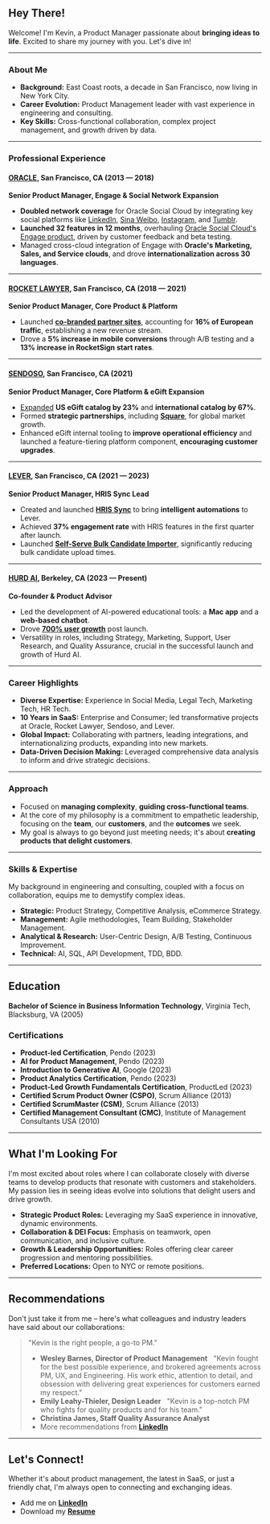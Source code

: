 ## Hey There!
Welcome! I'm Kevin, a Product Manager passionate about **bringing ideas to life**. Excited to share my journey with you. Let's dive in!

<!-- Background image and other settings for this slide need to be set in HTML or reveal.js attributes -->

---

### About Me
- **Background:** East Coast roots, a decade in San Francisco, now living in New York City.
- **Career Evolution:** Product Management leader with vast experience in engineering and consulting.
- **Key Skills:** Cross-functional collaboration, complex project management, and growth driven by data.

<!-- Background image and other settings for this slide need to be set in HTML or reveal.js attributes -->

---

### Professional Experience
#### [ORACLE](https://www.oracle.com), San Francisco, CA (2013 — 2018)
**Senior Product Manager, Engage & Social Network Expansion**
- **Doubled network coverage** for Oracle Social Cloud by integrating key social platforms like [LinkedIn](https://finance.yahoo.com/news/oracle-social-cloud-launches-linkedin-120000379.html), [Sina Weibo](https://www.yahoo.com/news/finance/news/oracle-social-cloud-adds-support-120000916.html), [Instagram](https://www.yahoo.com/news/finance/news/oracle-social-cloud-adds-support-120000916.html), and [Tumblr](https://docs.oracle.com/cloud/social/doc.1/srm/vitrue-srm-settings/the-resources-tab-social-properties.html?cmdf=tumblr).
- **Launched 32 features in 12 months**, overhauling [Oracle Social Cloud's Engage product](https://raw.githubusercontent.com/kevinmmiddleton/about/main/New%20Engage%20Datasheet.pdf), driven by customer feedback and beta testing.
- Managed cross-cloud integration of Engage with **Oracle's Marketing, Sales, and Service clouds**, and drove **internationalization across 30 languages**.

<!-- Images and other settings for this slide need to be set in HTML or reveal.js attributes -->

---

#### [ROCKET LAWYER](https://www.rocketlawyer.com), San Francisco, CA (2018 — 2021)
**Senior Product Manager, Core Product & Platform**
- Launched [**co-branded partner sites**](https://www.rocketlawyer.com/newsroom/rocket-lawyer-covea-deliver-legal-benefits-to-insurance-customers), accounting for **16% of European traffic**, establishing a new revenue stream.
- Drove a **5% increase in mobile conversions** through A/B testing and a **13% increase in RocketSign start rates**.

<!-- Images and other settings for this slide need to be set in HTML or reveal.js attributes -->

---

#### [SENDOSO](https://www.sendoso.com), San Francisco, CA (2021)
**Senior Product Manager, Core Platform & eGift Expansion**
- [Expanded](https://core.sendoso.com/blog/scale-globally-with-sendoso/?cmdf=Expanded%20Gift%20Selections) **US eGift catalog by 23%** and **international catalog by 67%**.
- Formed **strategic partnerships**, including [**Square**](https://core.sendoso.com/blog/square-integration/?cmdf=square), for global market growth.
- Enhanced eGift internal tooling to **improve operational efficiency** and launched a feature-tiering platform component, **encouraging customer upgrades**.

<!-- Images and other settings for this slide need to be set in HTML or reveal.js attributes -->

---

#### [LEVER](https://www.lever.co), San Francisco, CA (2021 — 2023)
**Senior Product Manager, HRIS Sync Lead**
- Created and launched [**HRIS Sync**](https://www.lever.co/blog/lever-winter-release-2023?cmdf=HRIS%20Organization%20Configuration%20approval) to bring **intelligent automations** to Lever.
- Achieved **37% engagement rate** with HRIS features in the first quarter after launch.
- Launched [**Self-Serve Bulk Candidate Importer**](https://www.lever.co/blog/lever-summer-release-2022?cmdf=self%20serve%20bulk%20candidate%20importer), significantly reducing bulk candidate upload times.

<!-- Images and other settings for this slide need to be set in HTML or reveal.js attributes -->

---

#### [HURD AI](https://hurd.ai), Berkeley, CA (2023 — Present)
**Co-founder & Product Advisor**
- Led the development of AI-powered educational tools: a **Mac app** and a **web-based chatbot**.
- Drove [**700% user growth**](https://www.producthunt.com/products/hurd-ai-beta#hurd-ai-beta) post launch.
- Versatility in roles, including Strategy, Marketing, Support, User Research, and Quality Assurance, crucial in the successful launch and growth of Hurd AI.

<!-- Images and other settings for this slide need to be set in HTML or reveal.js attributes -->

---

### Career Highlights
- **Diverse Expertise:** Experience in Social Media, Legal Tech, Marketing Tech, HR Tech.
- **10 Years in SaaS:** Enterprise and Consumer; led transformative projects at Oracle, Rocket Lawyer, Sendoso, and Lever.
- **Global Impact:** Collaborating with partners, leading integrations, and internationalizing products, expanding into new markets.
- **Data-Driven Decision Making:** Leveraged comprehensive data analysis to inform and drive strategic decisions.

<!-- Background image and other settings for this slide need to be set in HTML or reveal.js attributes -->

---

### Approach
- Focused on **managing complexity**, **guiding cross-functional teams**.
- At the core of my philosophy is a commitment to empathetic leadership, focusing on the **team**, our **customers**, and the **outcomes** we seek.
- My goal is always to go beyond just meeting needs; it's about **creating products that delight customers**.

<!-- Background image and other settings for this slide need to be set in HTML or reveal.js attributes -->

---

### Skills & Expertise
My background in engineering and consulting, coupled with a focus on collaboration, equips me to demystify complex ideas.
- **Strategic:** Product Strategy, Competitive Analysis, eCommerce Strategy.
- **Management:** Agile methodologies, Team Building, Stakeholder Management.
- **Analytical & Research:** User-Centric Design, A/B Testing, Continuous Improvement.
- **Technical:** AI, SQL, API Development, TDD, BDD.

<!-- Background image and other settings for this slide need to be set in HTML or reveal.js attributes -->

---

## Education
**Bachelor of Science in Business Information Technology**, Virginia Tech, Blacksburg, VA (2005)
&nbsp;
### Certifications
- **Product-led Certification**, Pendo (2023)
- **AI for Product Management**, Pendo (2023)
- **Introduction to Generative AI**, Google (2023)
- **Product Analytics Certification**, Pendo (2023)
- **Product-Led Growth Fundamentals Certification**, ProductLed (2023)
- **Certified Scrum Product Owner (CSPO)**, Scrum Alliance (2013)
- **Certified ScrumMaster (CSM)**, Scrum Alliance (2013)
- **Certified Management Consultant (CMC)**, Institute of Management Consultants USA (2010)

<!-- Background image and other settings for this slide need to be set in HTML or reveal.js attributes -->

---

## What I'm Looking For
I'm most excited about roles where I can collaborate closely with diverse teams to develop products that resonate with customers and stakeholders. My passion lies in seeing ideas evolve into solutions that delight users and drive growth.
- **Strategic Product Roles:** Leveraging my SaaS experience in innovative, dynamic environments.
- **Collaboration & DEI Focus:** Emphasis on teamwork, open communication, and inclusive culture.
- **Growth & Leadership Opportunities:** Roles offering clear career progression and mentoring possibilities.
- **Preferred Locations:** Open to NYC or remote positions.

<!-- Background image and other settings for this slide need to be set in HTML or reveal.js attributes -->

---

## Recommendations
Don't just take it from me – here's what colleagues and industry leaders have said about our collaborations:
&nbsp;
> "Kevin is the right people, a go-to PM."
> - **Wesley Barnes, Director of Product Management** 
&nbsp;
> "Kevin fought for the best possible experience, and brokered agreements across PM, UX, and Engineering. His work ethic, attention to detail, and obsession with delivering great experiences for customers earned my respect."
> - **Emily Leahy-Thieler, Design Leader**
&nbsp;
> "Kevin is a top-notch PM who fights for quality products and for his team."
> - **Christina James, Staff Quality Assurance Analyst**
> - More recommendations from [**LinkedIn**](https://www.linkedin.com/in/kevinmiddleton/details/recommendations/)

<!-- Background image and other settings for this slide need to be set in HTML or reveal.js attributes -->

---

## Let's Connect!
Whether it's about product management, the latest in SaaS, or just a friendly chat, I'm always open to connecting and exchanging ideas.
&nbsp;
- Add me on [**LinkedIn**](https://www.linkedin.com/in/kevinmiddleton)
- Download my [**Resume**](https://raw.githubusercontent.com/kevinmmiddleton/about/main/Kevin%20Middleton%20-%20Senior%20Product%20Manager%2012-01-2023.pdf)

<!-- Background image and other settings for this slide
